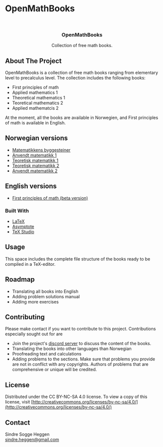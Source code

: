 # OpenMathBooks

<!-- PROJECT LOGO -->
<br />
<p align="center">
  <h3 align="center">OpenMathBooks</h3>
  <p align="center">
    Collection of free math books.
    <br />
  </p>
</p>


<!-- ABOUT THE PROJECT -->
## About The Project
OpenMathBooks is a collection of free math books ranging from elementary level to precalculus level. The collection includes the following books:
- First principles of math
- Applied mathematics 1
- Theoretical mathematics 1
- Teoretical mathematics 2
- Applied mathematcis 2

At the moment, all the books are available in Norwegien, and First principles of math is available in English.

## Norwegian versions
* [Matematikkens byggesteiner](https://drive.google.com/file/d/1WiS51PH0V7FKyO-XZSedae_IfhTOfCaH/view?usp=sharing)
* [Anvendt matematikk 1](https://drive.google.com/file/d/1dwh-TgFX1BxHFfOOOk6WVjYAX56Q9LOZ/view?usp=sharing)
* [Teoretisk matematikk 1](https://drive.google.com/file/d/1JJQBkm5yuZ1IaA2lHR1_lQgkqQe6WUgP/view?usp=sharing)
* [Teoretisk matematikk 2](https://drive.google.com/file/d/1x3XitDqHoekOpJlexEd6hCjNZI9pcckH/view?usp=sharing)
* [Anvendt matematikk 2](https://drive.google.com/file/d/1AyJLyizhYbwCte_vJyA3pVZh8Ro-h3oF/view?usp=sharing)

## English versions
* [First principles of math (beta version)](https://drive.google.com/file/d/1dYgNJhAPwST242vCtwdEP69xmgybLYXT/view?usp=sharing)


### Built With

* [LaTeX](https://www.latex-project.org/)
* [Asymptote](https://asymptote.sourceforge.io/)
* [TeX Studio](https://www.texstudio.org/)


<!-- USAGE EXAMPLES -->
## Usage

This space includes the complete file structure of the books ready to be compiled in a TeX-editor.

<!-- ROADMAP -->
## Roadmap
- Translating all books into English
- Adding problem solutions manual
- Adding more exercises

<!-- CONTRIBUTING -->
## Contributing
Please make contact if you want to contribute to this project. Contributions especially sought out for are
- Join the project's [discord server](https://discord.gg/jz9mPjkCNb) to discuss the content of the books.
- Translating the books into other languages than Norwegian
- Proofreading text and calculations
- Adding problems to the sections. Make sure that problems you provide are not in conflict with any copyrights. Authors of problems that are comprehensive or unique will be credited.

<!-- LICENSE -->
## License

Distributed under the CC BY-NC-SA 4.0 license. To view a copy of this license, visit [http://creativecommons.org/licenses/by-nc-sa/4.0/](http://creativecommons.org/licenses/by-nc-sa/4.0/)


<!-- CONTACT -->
## Contact

Sindre Sogge Heggen </br>
sindre.heggen@gmail.com
